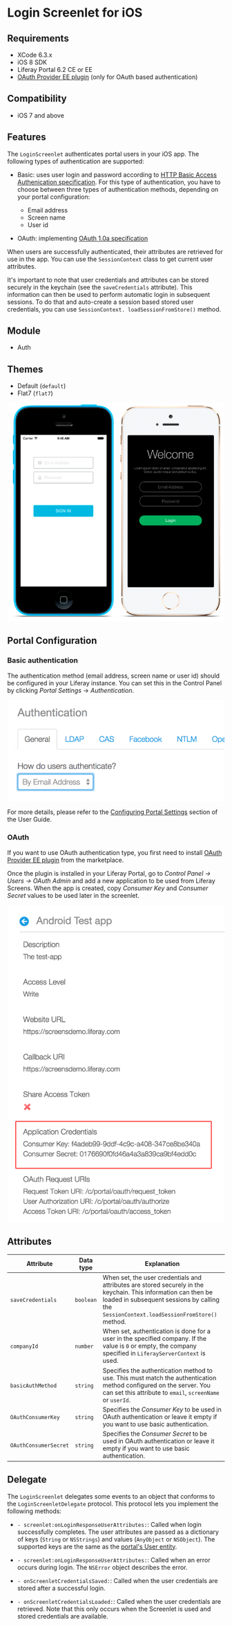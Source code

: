 # Login Screenlet for iOS [](id=loginscreenlet-for-ios)

## Requirements [](id=requirements)

- XCode 6.3.x
- iOS 8 SDK
- Liferay Portal 6.2 CE or EE
- [OAuth Provider EE plugin](https://www.liferay.com/marketplace/-/mp/application/45261909) (only for OAuth based authentication)

## Compatibility [](id=compatibility)

- iOS 7 and above

## Features [](id=features)

The `LoginScreenlet` authenticates portal users in your iOS app. The following
types of authentication are supported:

- Basic: uses user login and password according to [HTTP Basic Access Authenication specification](http://tools.ietf.org/html/rfc2617). For this type of authentication, you have to choose between three types of authentication methods, depending on your portal configuration:
	- Email address
	- Screen name
	- User id

- OAuth: implementing [OAuth 1.0a specification](http://oauth.net/core/1.0a/)
 
When users are successfully authenticated, their attributes are retrieved for 
use in the app. You can use the `SessionContext` class to get current user 
attributes.

It's important to note that user credentials and attributes can be 
stored securely in the keychain (see the `saveCredentials` attribute).
This information can then be used to perform  automatic login in subsequent sessions. To do that and auto-create a session based stored user credentials, you can use `SessionContext. loadSessionFromStore()` method.

## Module [](id=module)

- Auth

## Themes [](id=themes)

- Default (`default`)
- Flat7 (`flat7`)

![The `LoginScreenlet` using the Default and Flat7 Themes.](../../images/screens-ios-login.png)

## Portal Configuration [](id=portal-configuration)

### Basic authentication

The authentication method (email address, screen name or user id) should be configured in your Liferay instance. You can 
set this in the Control Panel by clicking *Portal Settings* &rarr; *Authentication*.

![Setting the authentication method in Liferay Portal.](../../images/screens-portal-auth.png)

For more details, please refer to the [Configuring Portal Settings](/portal/-/knowledge_base/6-2/configuring-portal-settings) 
section of the User Guide. 

### OAuth

If you want to use OAuth authentication type, you first need to install [OAuth Provider EE plugin](https://www.liferay.com/marketplace/-/mp/application/45261909) from the marketplace.

Once the plugin is installed in your Liferay Portal, go to *Control Panel &rarr; Users &rarr; OAuth Admin* and add a new application to be used from Liferay Screens.
When the app is created, copy *Consumer Key* and *Consumer Secret* values to be used later in the screenlet.

![Copy the Consumer Key and Consumer Secret from your OAuth app](../../images/screens-portal-oauth.png)

## Attributes [](id=attributes)

| Attribute | Data type | Explanation |
|-----------|-----------|-------------| 
|  `saveCredentials` | `boolean` | When set, the user credentials and attributes are stored securely in the keychain. This information can then be loaded in subsequent sessions by calling the `SessionContext.loadSessionFromStore()` method. |
|  `companyId` | `number` | When set, authentication is done for a user in the specified company. If the value is `0` or empty, the company specified in `LiferayServerContext` is used. |
|  `basicAuthMethod` | `string` | Specifies the authentication method to use. This must match the authentication method configured on the server. You can set this attribute to `email`, `screenName` or `userId`. |
|  `OAuthConsumerKey` | `string` | Specifies the *Consumer Key* to be used in OAuth authentication or leave it empty if you want to use basic authentication. |
|  `OAuthConsumerSecret` | `string` | Specifies the *Consumer Secret* to be used in OAuth authentication or leave it empty if you want to use basic authentication. |

## Delegate [](id=delegate)

The `LoginScreenlet` delegates some events to an object that conforms to the 
`LoginScreenletDelegate` protocol. This protocol lets you implement the 
following methods:

- `- screenlet:onLoginResponseUserAttributes:`: Called when login successfully 
  completes. The user attributes are passed as a dictionary of keys (`String` or 
  `NSStrings`) and values (`AnyObject` or `NSObject`). The supported keys are 
  the same as the [portal's User entity](https://github.com/liferay/liferay-portal/blob/6.2.x/portal-impl/src/com/liferay/portal/service.xml#L2227).

- `- screenlet:onLoginResponseUserAttributes:`: Called when an error occurs 
  during login. The `NSError` object describes the error.

- `- onScreenletCredentialsSaved:`: Called when the user credentials are stored 
  after a successful login.

- `- onScreenletCredentialsLoaded:`: Called when the user credentials are 
  retrieved. Note that this only occurs when the Screenlet is used and stored 
  credentials are available.
